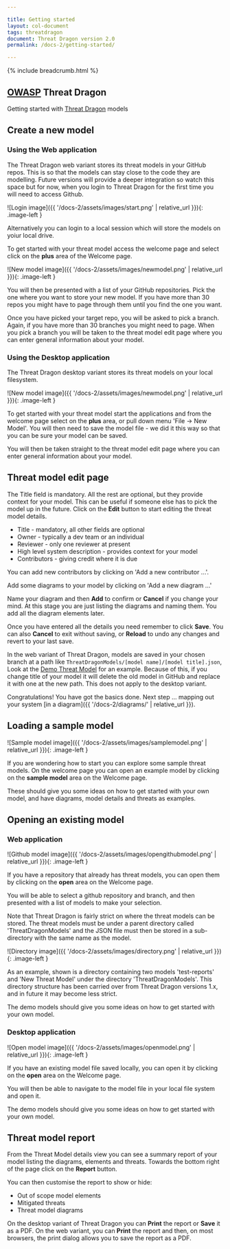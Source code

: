 ```yaml
---

title: Getting started
layout: col-document
tags: threatdragon
document: Threat Dragon version 2.0
permalink: /docs-2/getting-started/

---
```


{% include breadcrumb.html %}
<style type="text/css">
.image-left {
  display: block;
  margin-left: auto;
  margin-right: 15px;
  float: left;
}
</style>

## [OWASP](https://www.owasp.org) Threat Dragon

Getting started with [Threat Dragon](http://owasp.org/www-project-threat-dragon) models

## Create a new model

### Using the Web application

The Threat Dragon web variant stores its threat models in your GitHub repos.
This is so that the models can stay close to the code they are modelling.
Future versions will provide a deeper integration so watch this space but for now,
when you login to Threat Dragon for the first time you will need to access Github.

![Login image]({{ '/docs-2/assets/images/start.png' | relative_url }}){: .image-left }

Alternatively you can login to a local session which will store the models on yoiur local drive.

To get started with your threat model access the welcome page and select
click on the **plus** area of the Welcome page.

![New model image]({{ '/docs-2/assets/images/newmodel.png' | relative_url }}){: .image-left }

You will then be presented with a list of your GitHub repositories.
Pick the one where you want to store your new model.
If you have more than 30 repos you might have to page through them until you find the one you want.

Once you have picked your target repo, you will be asked to pick a branch.
Again, if you have more than 30 branches you might need to page.
When you pick a branch you will be taken to the threat model edit page
where you can enter general information about your model.

### Using the Desktop application

The Threat Dragon desktop variant stores its threat models on your local filesystem.

![New model image]({{ '/docs-2/assets/images/newmodel.png' | relative_url }}){: .image-left }

To get started with your threat model start  the applications and from the welcome page
select on the **plus** area, or pull down menu 'File -> New Model'. You will then need to save
the model file - we did it this way so that you can be sure your model can be saved.

You will then be taken straight to the threat model edit page where you
can enter general information about your model.

## Threat model edit page

The Title field is mandatory. All the rest are optional, but they provide context for your model.
This can be useful if someone else has to pick the model up in the future.
Click on the **Edit** button to start editing the threat model details.

* Title - mandatory, all other fields are optional
* Owner - typically a dev team or an individual
* Reviewer - only one reviewer at present
* High level system description - provides context for your model
* Contributors - giving credit where it is due

You can add new contributors by clicking on 'Add a new contributor ...'.

Add some diagrams to your model by clicking on 'Add a new diagram ...'

Name your diagram and then **Add** to confirm or **Cancel** if you change your mind.
At this stage you are just listing the diagrams and naming them.
You add all the diagram elements later.

Once you have entered all the details you need remember to click **Save**.
You can also **Cancel** to exit without saving,
or **Reload** to undo any changes and revert to your last save.

In the web variant of Threat Dragon, models are saved in your chosen branch at a path like
`ThreatDragonModels/[model name]/[model title].json`,
Look at the [Demo Threat Model](https://github.com/mike-goodwin/owasp-threat-dragon-demo) for an example.
Because of this, if you change title of your model it will delete the old model in GitHub
and replace it with one at the new path.
This does not apply to the desktop variant.

Congratulations! You have got the basics done. Next step ...
mapping out your system [in a diagram]({{ '/docs-2/diagrams/' | relative_url }}).

## Loading a sample model

![Sample model image]({{ '/docs-2/assets/images/samplemodel.png' | relative_url }}){: .image-left }

If you are wondering how to start you can explore some sample threat models.
On the welcome page you can open an example model by clicking on the **sample model** area on the Welcome page.

These should give you some ideas on how to get started with your own model, and have
diagrams, model details and threats as examples.

## Opening an existing model

### Web application

![Github model image]({{ '/docs-2/assets/images/opengithubmodel.png' | relative_url }}){: .image-left }

If you have a repository that already has threat models, you can open them by
clicking on the **open** area on the Welcome page.

You will be able to select a github repository and branch,
and then presented with a list of models to make your selection.

Note that Threat Dragon is fairly strict on where the threat models can be stored.
The threat models must be under a parent directory called 'ThreatDragonModels'
and the JSON file must then be stored in a sub-directory with the same name as the model.

![Directory image]({{ '/docs-2/assets/images/directory.png' | relative_url }}){: .image-left }

As an example, shown is a directory containing two models 'test-reports' and 'New Threat Model'
under the directory 'ThreatDragonModels'.
This directory structure has been carried over from Threat Dragon versions 1.x,
and in future it may become less strict.

The demo models should give you some ideas on how to get started with your own model.

### Desktop application

![Open model image]({{ '/docs-2/assets/images/openmodel.png' | relative_url }}){: .image-left }

If you have an existing model file saved locally, you can open it by clicking on
the **open** area on the Welcome page.

You will then be able to navigate to the model file in your local file system and open it.

The demo models should give you some ideas on how to get started with your own model.

## Threat model report

From the Threat Model details view you can see a summary report of your model listing the diagrams,
elements and threats. Towards the bottom right of the page click on the **Report** button.

You can then customise the report to show or hide:

* Out of scope model elements
* Mitigated threats
* Threat model diagrams

On the desktop variant of Threat Dragon you can **Print** the report or **Save** it as a PDF.
On the web variant, you can **Print** the report and then, on most browsers,
the print dialog allows you to save the report as a PDF.
